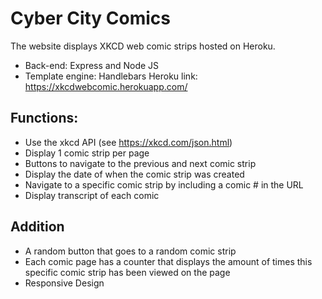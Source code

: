 

# Cyber City Comics
The website displays XKCD web comic strips hosted on Heroku.
* Back-end: Express and Node JS 
* Template engine: Handlebars 
Heroku link: https://xkcdwebcomic.herokuapp.com/ 
## Functions:
*	Use the xkcd API (see https://xkcd.com/json.html)
*	Display 1 comic strip per page
*	Buttons to navigate to the previous and next comic strip
*	Display the date of when the comic strip was created
*	Navigate to a specific comic strip by including a comic # in the URL
*	Display transcript of each comic
## Addition
*	A random button that goes to a random comic strip
*	Each comic page has a counter that displays the amount of times this specific comic strip has been viewed on the page
*	Responsive Design
